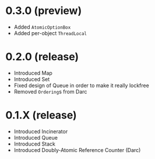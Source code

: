 # 0.3.0 (preview)
* Added `AtomicOptionBox`
* Added per-object `ThreadLocal`

# 0.2.0 (release)
* Introduced Map
* Introduced Set
* Fixed design of Queue in order to make it really lockfree
* Removed `Ordering`s from Darc

# 0.1.X (release)
* Introduced Incinerator
* Introduced Queue
* Introduced Stack
* Introduced Doubly-Atomic Reference Counter (Darc)

